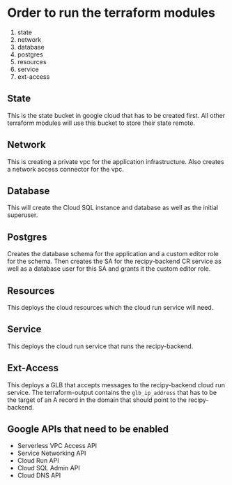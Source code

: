 # Order to run the terraform modules

1. state
2. network
3. database
4. postgres
5. resources
6. service
7. ext-access

## State
This is the state bucket in google cloud that has to be created first. All other terraform modules will use this bucket to store their state remote.

## Network
This is creating a private vpc for the application infrastructure. Also creates a network access connector for the vpc.

## Database
This will create the Cloud SQL instance and database as well as the initial superuser.

## Postgres
Creates the database schema for the application and a custom editor role for the schema. Then creates the SA for the recipy-backend CR service as well as a database user for this SA and grants it the custom editor role.

## Resources
This deploys the cloud resources which the cloud run service will need.

## Service
This deploys the cloud run service that runs the recipy-backend.

## Ext-Access
This deploys a GLB that accepts messages to the recipy-backend cloud run service. The terraform-output contains the `glb_ip_address` that has to be the target of an A record in the domain that should point to the recipy-backend.


## Google APIs that need to be enabled
- Serverless VPC Access API
- Service Networking API
- Cloud Run API
- Cloud SQL Admin API
- Cloud DNS API